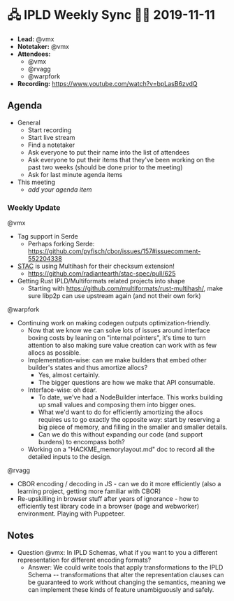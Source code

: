 # 🖧 IPLD Weekly Sync 🙌🏽 2019-11-11

- **Lead:** @vmx
- **Notetaker:** @vmx
- **Attendees:**
  - @vmx
  - @rvagg
  - @warpfork
- **Recording:** https://www.youtube.com/watch?v=bpLasB6zvdQ


## Agenda

- General
  - Start recording
  - Start live stream
  - Find a notetaker
  - Ask everyone to put their name into the list of attendees
  - Ask everyone to put their items that they've been working on the past two weeks (should be done prior to the meeting)
  - Ask for last minute agenda items
- This meeting
  - _add your agenda item_


### Weekly Update

@vmx
 - Tag support in Serde
     - Perhaps forking Serde: https://github.com/pyfisch/cbor/issues/157#issuecomment-552204338
 - [STAC](https://stacspec.org/) is using Multihash for their checksum extension!
     - https://github.com/radiantearth/stac-spec/pull/625
 - Getting Rust IPLD/Multiformats related projects into shape
     - Starting with https://github.com/multiformats/rust-multihash/, make sure libp2p can use upstream again (and not their own fork)

@warpfork
 - Continuing work on making codegen outputs optimization-friendly.
     - Now that we know we can solve lots of issues around interface boxing costs by leaning on "internal pointers", it's time to turn attention to also making sure value creation can work with as few allocs as possible.
     - Implementation-wise: can we make builders that embed other builder's states and thus amortize allocs?
         - Yes, almost certainly.
         - The bigger questions are how we make that API consumable.
     - Interface-wise: oh dear.
         - To date, we've had a NodeBuilder interface.  This works building up small values and composing them into bigger ones.
         - What we'd want to do for efficiently amortizing the allocs requires us to go exactly the opposite way: start by reserving a big piece of memory, and filling in the smaller and smaller details.
         - Can we do this without expanding our code (and support burdens) to encompass both?
     - Working on a "HACKME_memorylayout.md" doc to record all the detailed inputs to the design.

@rvagg
 - CBOR encoding / decoding in JS - can we do it more efficiently (also a learning project, getting more familiar with CBOR)
 - Re-upskilling in browser stuff after years of ignorance - how to efficiently test library code in a browser (page and webworker) environment. Playing with Puppeteer.


## Notes

 - Question @vmx: In IPLD Schemas, what if you want to you a different representation for different encoding formats?
   - Answer: We could write tools that apply transformations to the IPLD Schema -- transformations that alter the representation clauses can be guaranteed to work without changing the semantics, meaning we can implement these kinds of feature unambiguously and safely.
 
